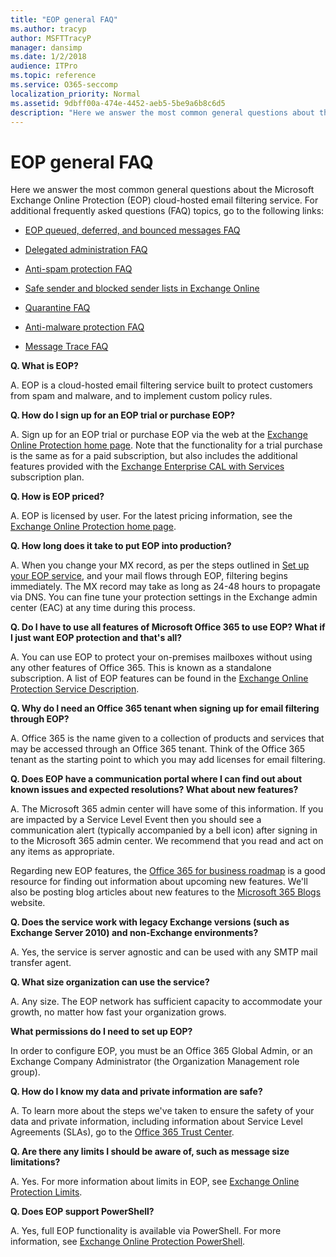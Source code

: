 ```yaml
---
title: "EOP general FAQ"
ms.author: tracyp
author: MSFTTracyP
manager: dansimp
ms.date: 1/2/2018
audience: ITPro
ms.topic: reference
ms.service: O365-seccomp
localization_priority: Normal
ms.assetid: 9dbff00a-474e-4452-aeb5-5be9a6b8c6d5
description: "Here we answer the most common general questions about the Microsoft Exchange Online Protection (EOP) cloud-hosted email filtering service. For additional frequently asked questions (FAQ) topics, go to the following links:"
---
```


# EOP general FAQ

Here we answer the most common general questions about the Microsoft Exchange Online Protection (EOP) cloud-hosted email filtering service. For additional frequently asked questions (FAQ) topics, go to the following links:
  
- [EOP queued, deferred, and bounced messages FAQ](eop-queued-deferred-and-bounced-messages-faq.md)

- [Delegated administration FAQ](delegated-administration-faq.md)

- [Anti-spam protection FAQ](anti-spam-protection-faq.md)

- [Safe sender and blocked sender lists in Exchange Online](safe-sender-and-blocked-sender-lists-faq.md)

- [Quarantine FAQ](quarantine-faq.md)

- [Anti-malware protection FAQ](anti-malware-protection-faq-eop.md)

- [Message Trace FAQ](https://technet.microsoft.com/library/aa49e3f9-a5b1-4410-aac2-ddbbf3f5bfb2.aspx)

**Q. What is EOP?**
  
A. EOP is a cloud-hosted email filtering service built to protect customers from spam and malware, and to implement custom policy rules.
  
**Q. How do I sign up for an EOP trial or purchase EOP?**
  
A. Sign up for an EOP trial or purchase EOP via the web at the [Exchange Online Protection home page](https://products.office.com/exchange/exchange-email-security-spam-protection). Note that the functionality for a trial purchase is the same as for a paid subscription, but also includes the additional features provided with the [Exchange Enterprise CAL with Services](https://products.office.com/exchange/microsoft-exchange-server-licensing-licensing-overview) subscription plan.
  
**Q. How is EOP priced?**
  
A. EOP is licensed by user. For the latest pricing information, see the [Exchange Online Protection home page](https://products.office.com/exchange/exchange-email-security-spam-protection).
  
**Q. How long does it take to put EOP into production?**
  
A. When you change your MX record, as per the steps outlined in [Set up your EOP service](set-up-your-eop-service.md), and your mail flows through EOP, filtering begins immediately. The MX record may take as long as 24-48 hours to propagate via DNS. You can fine tune your protection settings in the Exchange admin center (EAC) at any time during this process.
  
**Q. Do I have to use all features of Microsoft Office 365 to use EOP? What if I just want EOP protection and that's all?**
  
A. You can use EOP to protect your on-premises mailboxes without using any other features of Office 365. This is known as a standalone subscription. A list of EOP features can be found in the [Exchange Online Protection Service Description](https://docs.microsoft.com/office365/servicedescriptions/exchange-online-protection-service-description/exchange-online-protection-service-description).
  
**Q. Why do I need an Office 365 tenant when signing up for email filtering through EOP?**
  
A. Office 365 is the name given to a collection of products and services that may be accessed through an Office 365 tenant. Think of the Office 365 tenant as the starting point to which you may add licenses for email filtering.
  
**Q. Does EOP have a communication portal where I can find out about known issues and expected resolutions? What about new features?**
  
A. The Microsoft 365 admin center will have some of this information. If you are impacted by a Service Level Event then you should see a communication alert (typically accompanied by a bell icon) after signing in to the Microsoft 365 admin center. We recommend that you read and act on any items as appropriate.
  
Regarding new EOP features, the [Office 365 for business roadmap](https://www.microsoft.com/microsoft-365/roadmap?filters=O365) is a good resource for finding out information about upcoming new features. We'll also be posting blog articles about new features to the [Microsoft 365 Blogs](https://www.microsoft.com/microsoft-365/blog/) website.
  
**Q. Does the service work with legacy Exchange versions (such as Exchange Server 2010) and non-Exchange environments?**
  
A. Yes, the service is server agnostic and can be used with any SMTP mail transfer agent.
  
**Q. What size organization can use the service?**
  
A. Any size. The EOP network has sufficient capacity to accommodate your growth, no matter how fast your organization grows.
  
**What permissions do I need to set up EOP?**
  
In order to configure EOP, you must be an Office 365 Global Admin, or an Exchange Company Administrator (the Organization Management role group).
  
**Q. How do I know my data and private information are safe?**
  
A. To learn more about the steps we've taken to ensure the safety of your data and private information, including information about Service Level Agreements (SLAs), go to the [Office 365 Trust Center](https://www.microsoft.com/trust-center).
  
**Q. Are there any limits I should be aware of, such as message size limitations?**
  
A. Yes. For more information about limits in EOP, see [Exchange Online Protection Limits](https://docs.microsoft.com/office365/servicedescriptions/exchange-online-protection-service-description/exchange-online-protection-limits).
  
**Q. Does EOP support PowerShell?**
  
A. Yes, full EOP functionality is available via PowerShell. For more information, see [Exchange Online Protection PowerShell](https://docs.microsoft.com/powershell/exchange/exchange-eop/exchange-online-protection-powershell).
